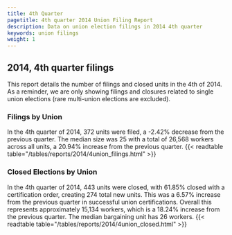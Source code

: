 ```yaml
---
title: 4th Quarter 
pagetitle: 4th quarter 2014 Union Filing Report
description: Data on union election filings in 2014 4th quarter 
keywords: union filings
weight: 1
---
```


## 2014, 4th quarter filings

This report details the number of filings and closed units in the 4th of 2014. As a reminder, we are only showing filings and closures related to single union elections (rare multi-union elections are excluded).

### Filings by Union
In the 4th quarter of 2014, 372 units were filed, a -2.42% decrease from the previous quarter. The median size was 25 with a total of 26,568 workers across all units, a 20.94% increase from the previous quarter.
{{< readtable table="/tables/reports/2014/4union_filings.html" >}}

### Closed Elections by Union
In the 4th quarter of 2014, 443 units were closed, with 61.85% closed with a certification order, creating 274 total new units. This was a 6.57% increase from the previous quarter in successful union certifications. Overall this represents approximately 15,134 workers, which is a 18.24% increase from the previous quarter. The median bargaining unit has 26 workers.
{{< readtable table="/tables/reports/2014/4union_closed.html" >}}
